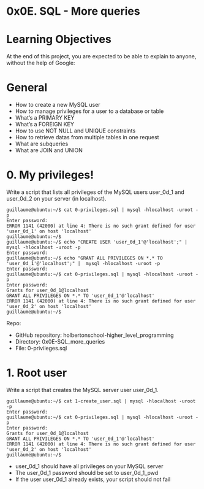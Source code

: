 # 0x0E. SQL - More queries

# Learning Objectives
At the end of this project, you are expected to be able to explain to anyone, without the help of Google:

# General
* How to create a new MySQL user
* How to manage privileges for a user to a database or table
* What’s a PRIMARY KEY
* What’s a FOREIGN KEY
* How to use NOT NULL and UNIQUE constraints
* How to retrieve datas from multiple tables in one request
* What are subqueries
* What are JOIN and UNION

# 0. My privileges!
Write a script that lists all privileges of the MySQL users user_0d_1 and user_0d_2 on your server (in localhost).

    guillaume@ubuntu:~/$ cat 0-privileges.sql | mysql -hlocalhost -uroot -p
    Enter password: 
    ERROR 1141 (42000) at line 4: There is no such grant defined for user 'user_0d_1' on host 'localhost'
    guillaume@ubuntu:~/$ 
    guillaume@ubuntu:~/$ echo "CREATE USER 'user_0d_1'@'localhost';" |  mysql -hlocalhost -uroot -p
    Enter password: 
    guillaume@ubuntu:~/$ echo "GRANT ALL PRIVILEGES ON *.* TO 'user_0d_1'@'localhost';" |  mysql -hlocalhost -uroot -p
    Enter password: 
    guillaume@ubuntu:~/$ cat 0-privileges.sql | mysql -hlocalhost -uroot -p
    Enter password: 
    Grants for user_0d_1@localhost
    GRANT ALL PRIVILEGES ON *.* TO 'user_0d_1'@'localhost'
    ERROR 1141 (42000) at line 4: There is no such grant defined for user 'user_0d_2' on host 'localhost'
    guillaume@ubuntu:~/$ 

Repo:

* GitHub repository: holbertonschool-higher_level_programming
* Directory: 0x0E-SQL_more_queries
* File: 0-privileges.sql

# 1. Root user
Write a script that creates the MySQL server user user_0d_1.

    guillaume@ubuntu:~/$ cat 1-create_user.sql | mysql -hlocalhost -uroot -p
    Enter password: 
    guillaume@ubuntu:~/$ cat 0-privileges.sql | mysql -hlocalhost -uroot -p
    Enter password: 
    Grants for user_0d_1@localhost
    GRANT ALL PRIVILEGES ON *.* TO 'user_0d_1'@'localhost'
    ERROR 1141 (42000) at line 4: There is no such grant defined for user 'user_0d_2' on host 'localhost'
    guillaume@ubuntu:~/$ 

* user_0d_1 should have all privileges on your MySQL server
* The user_0d_1 password should be set to user_0d_1_pwd
* If the user user_0d_1 already exists, your script should not fail
